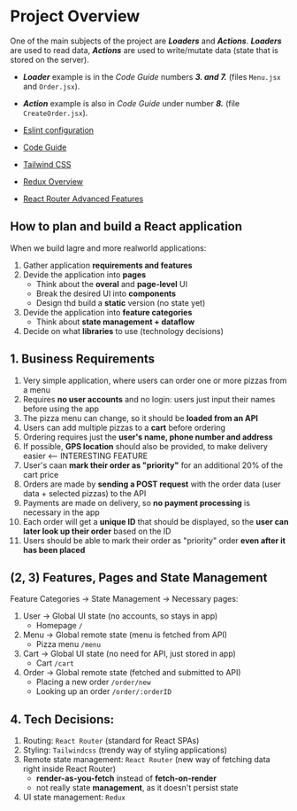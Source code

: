 # Project Overview

One of the main subjects of the project are **_Loaders_** and **_Actions_**. **_Loaders_** are used to read data, **_Actions_** are used to write/mutate data (state that is stored on the server).

- **_Loader_** example is in the _Code Guide_ numbers **_3. and 7._** (files `Menu.jsx` and `Order.jsx`).
- **_Action_** example is also in _Code Guide_ under number **_8._** (file `CreateOrder.jsx`).

- [Eslint configuration](docs/ESLINT_CONFIG.md)
- [Code Guide](docs/CODE_GUIDE.md)
- [Tailwind CSS](docs/TAILWIND_CSS.md)
- [Redux Overview](docs/REDUX.md)
- [React Router Advanced Features](docs/REACT_ROUTER.md)

## How to **plan** and **build** a React application

When we build lagre and more realworld applications:

1. Gather application **requirements and features**
2. Devide the application into **pages**
   - Think about the **overal** and **page-level** UI
   - Break the desired UI into **components**
   - Design thd build a **static** version (no state yet)
3. Devide the application into **feature categories**
   - Think about **state management + dataflow**
4. Decide on what **libraries** to use (technology decisions)

## 1. Business Requirements

1. Very simple application, where users can order one or more pizzas from a menu
2. Requires **no user accounts** and no login: users just input their names before using the app
3. The pizza menu can change, so it should be **loaded from an API**
4. Users can add multiple pizzas to a **cart** before ordering
5. Ordering requires just the **user's name, phone number and address**
6. If possible, **GPS location** should also be provided, to make delivery easier <-- INTERESTING FEATURE
7. User's caan **mark their order as "priority"** for an additional 20% of the cart price
8. Orders are made by **sending a POST request** with the order data (user data + selected pizzas) to the API
9. Payments are made on delivery, so **no payment processing** is necessary in the app
10. Each order will get a **unique ID** that should be displayed, so the **user can later look up their order** based on the ID
11. Users should be able to mark their order as "priority" order **even after it has been placed**

## (2, 3) Features, Pages and State Management

Feature Categories -> State Management -> Necessary pages:

1. User -> Global UI state (no accounts, so stays in app)
   - Homepage `/`
2. Menu -> Global remote state (menu is fetched from API)
   - Pizza menu `/menu`
3. Cart -> Global UI state (no need for API, just stored in app)
   - Cart `/cart`
4. Order -> Global remote state (fetched and submitted to API)
   - Placing a new order `/order/new`
   - Looking up an order `/order/:orderID`

## 4. **Tech Decisions:**

1. Routing: `React Router` (standard for React SPAs)
2. Styling: `Tailwindcss` (trendy way of styling applications)
3. Remote state management: `React Router` (new way of fetching data right inside React Router)
   - **render-as-you-fetch** instead of **fetch-on-render**
   - not really state **management**, as it doesn't persist state
4. UI state management: `Redux`
